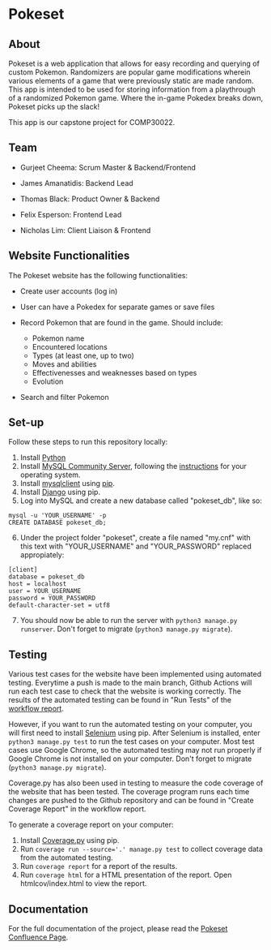 # Pokeset

## About

Pokeset is a web application that allows for easy recording and querying of
custom Pokemon. Randomizers are popular game modifications wherein various
elements of a game that were previously static are made random. This app
is intended to be used for storing information from a playthrough of a
randomized Pokemon game. Where the in-game Pokedex breaks down, Pokeset
picks up the slack!

This app is our capstone project for COMP30022.

## Team

* Gurjeet Cheema: Scrum Master & Backend/Frontend

* James Amanatidis: Backend Lead
	
* Thomas Black: Product Owner & Backend
	
* Felix Esperson: Frontend Lead
	
* Nicholas Lim: Client Liaison & Frontend

## Website Functionalities

The Pokeset website has the following functionalities:

*  Create user accounts (log in)

*  User can have a Pokedex for separate games or save files

*  Record Pokemon that are found in the game. Should include:
   * Pokemon name
   * Encountered locations
   * Types (at least one, up to two)
   * Moves and abilities
   * Effectivenesses and weaknesses based on types
   * Evolution

* Search and filter Pokemon

## Set-up

Follow these steps to run this repository locally:

1. Install [Python](https://www.python.org/downloads/) 
2. Install [MySQL Community Server](https://dev.mysql.com/downloads/mysql/), following the [instructions](https://dev.mysql.com/doc/mysql-installation-excerpt/5.7/en/) for your operating system.
3. Install [mysqlclient](https://pypi.org/project/mysqlclient/) using [pip](https://pypi.org/).
4. Install [Django](https://docs.djangoproject.com/en/4.1/intro/install/) using pip.
5. Log into MySQL and create a new database called "pokeset_db", like so:
```
mysql -u 'YOUR_USERNAME' -p
CREATE DATABASE pokeset_db;
```
6. Under the project folder "pokeset", create a file named "my.cnf" with this text with "YOUR_USERNAME" and "YOUR_PASSWORD" replaced appropiately:
```
[client]
database = pokeset_db
host = localhost
user = YOUR_USERNAME
password = YOUR_PASSWORD
default-character-set = utf8
```
7. You should now be able to run the server with ```python3 manage.py runserver```. Don't forget to migrate (```python3 manage.py migrate```).

## Testing

Various test cases for the website have been implemented using automated testing. Everytime a push is made to the main branch, Github Actions will run each test case to check that the website is working correctly. The results of the automated testing can be found in "Run Tests" of the [workflow report](https://github.com/cheemag/unnamedteam3/actions).

However, if you want to run the automated testing on your computer, you will first need to install [Selenium](https://www.selenium.dev/) using pip. After Selenium is installed, enter ```python3 manage.py test``` to run the test cases on your computer. Most test cases use Google Chrome, so the automated testing may not run properly if Google Chrome is not installed on your computer. Don't forget to migrate (```python3 manage.py migrate```).

Coverage.py has also been used in testing to measure the code coverage of the website that has been tested. The coverage program runs each time changes are pushed to the Github repository and can be found in "Create Coverage Report" in the workflow report.

To generate a coverage report on your computer:

1. Install [Coverage.py](https://coverage.readthedocs.io/en/6.5.0/) using pip.
2. Run ```coverage run --source='.' manage.py test``` to collect coverage data from the automated testing.
3. Run ```coverage report``` for a report of the results.
4. Run ```coverage html``` for a HTML presentation of the report. Open htmlcov/index.html to view the report.

## Documentation

For the full documentation of the project, please read the [Pokeset Confluence Page](https://unnamedteam3.atlassian.net/l/cp/XVDD2pG2).